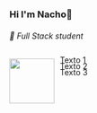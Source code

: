 ### Hi I'm Nacho👋
 ###### 🌱 Full Stack student
<div style="display:flex; flex-direction: column;">
    <div style="display:flex;">
        <img width=80px; height=80px src="https://www.canva.com/design/DAF0Iyd6dy4/view"/>
        <div style="display:flex; flex-direction: column; margin-left: 10px; margin-top:-20px;">
            <p>Texto 1</p>
            <p style="margin-top:-20px;">Texto 2</p>
            <p style="margin-top:-20px;">Texto 3</p>
</div>
<!--
**Nachogj35/Nachogj35** is a ✨ _special_ ✨ repository because its `README.md` (this file) appears on your GitHub profile.

Here are some ideas to get you started:

- 🔭 I’m currently working on ...
- 🌱 I’m currently learning ...
- 👯 I’m looking to collaborate on ...
- 🤔 I’m looking for help with ...
- 💬 Ask me about ...
- 📫 How to reach me: ...
- 😄 Pronouns: ...
- ⚡ Fun fact: ...
-->
